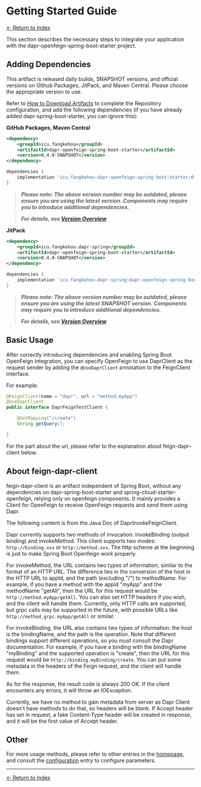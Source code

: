 # Getting Started Guide

[<- Return to Index](../index.md)

This section describes the necessary steps to integrate your application with the dapr-openfeign-spring-boot-starter project.

## Adding Dependencies

This artifact is released daily builds, SNAPSHOT versions, and official versions on Github Packages, JitPack, and Maven Central. Please choose the appropriate version to use.

Refer to [How to Download Artifacts](../index.md#how-to-download-artifacts) to complete the Repository configuration, and add the following dependencies (if you have already added dapr-spring-boot-starter, you can ignore this):

__GitHub Packages, Maven Central__

```xml
<dependency>
    <groupId>icu.fangkehou</groupId>
    <artifactId>dapr-openfeign-spring-boot-starter</artifactId>
    <version>0.4.0-SNAPSHOT</version>
</dependency>
```

```groovy
dependencies {
    implementation 'icu.fangkehou:dapr-openfeign-spring-boot-starter:0.4.0-SNAPSHOT'
}
```

> ___Please note: The above version number may be outdated, please ensure you are using the latest version. Components may require you to introduce additional dependencies.___

> ___For details, see [Version Overview](../versions.md)___

__JitPack__

```xml
<dependency>
    <groupId>icu.fangkehou.dapr-spring</groupId>
    <artifactId>dapr-openfeign-spring-boot-starter</artifactId>
    <version>0.4.0-SNAPSHOT</version>
</dependency>
```

```groovy
dependencies {
    implementation 'icu.fangkehou.dapr-spring:dapr-openfeign-spring-boot-starter:0.4.0-SNAPSHOT'
}
```

> ___Please note: The above version number may be outdated, please ensure you are using the latest SNAPSHOT version. Components may require you to introduce additional dependencies.___

> ___For details, see [Version Overview](../versions.md)___

## Basic Usage

After correctly introducing dependencies and enabling Spring Boot OpenFeign integration, you can specify OpenFeign to use DaprClient as the request sender by adding the `@UseDaprClient` annotation to the FeignClient interface.

For example:

```java
@FeignClient(name = "dapr", url = "method.myApp")
@UseDaprClient
public interface DaprFeignTestClient {

    @GetMapping("/create")
    String getQuery();

}
```

For the part about the url, please refer to the explanation about feign-dapr-client below.

## About feign-dapr-client

feign-dapr-client is an artifact independent of Spring Boot, without any dependencies on dapr-spring-boot-starter and spring-cloud-starter-openfeign, relying only on openfeign components. It mainly provides a Client for OpenFeign to receive OpenFeign requests and send them using Dapr.

The following content is from the Java Doc of DaprInvokeFeignClient.

Dapr currently supports two methods of invocation: invokeBinding (output binding) and invokeMethod. This client supports two modes: `http://binding.xxx` or `http://method.xxx`. The http scheme at the beginning is just to make Spring Boot Openfeign work properly.

For invokeMethod, the URL contains two types of information, similar to the format of an HTTP URL. The difference lies in the conversion of the host in the HTTP URL to appId, and the path (excluding "/") to methodName. For example, if you have a method with the appId "myApp" and the methodName "getAll", then the URL for this request would be `http://method.myApp/getAll`. You can also set HTTP headers if you wish, and the client will handle them. Currently, only HTTP calls are supported, but grpc calls may be supported in the future, with possible URLs like `http://method_grpc.myApp/getAll` or similar.

For invokeBinding, the URL also contains two types of information: the host is the bindingName, and the path is the operation. Note that different bindings support different operations, so you must consult the Dapr documentation. For example, if you have a binding with the bindingName "myBinding" and the supported operation is "create", then the URL for this request would be `http://binding.myBinding/create`. You can put some metadata in the headers of the Feign request, and the client will handle them.

As for the response, the result code is always 200 OK. If the client encounters any errors, it will throw an IOException.

Currently, we have no method to gain metadata from server as Dapr Client doesn't have methods to do that, so headers will be blank. If Accept header has set in request, a fake Content-Type header will be created in response, and it will be the first value of Accept header.

## Other

For more usage methods, please refer to other entries in the [homepage](../index.md), and consult the [configuration](configuration.md) entry to configure parameters.



----------

[<- Return to Index](../index.md)

